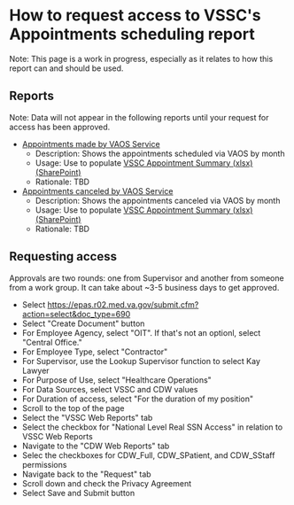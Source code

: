 # How to request access to VSSC's Appointments scheduling report

Note: This page is a work in progress, especially as it relates to how this report can and should be used. 

## Reports

Note: Data will not appear in the following reports until your request for access has been approved. 

- [Appointments made by VAOS Service](https://app.powerbigov.us/groups/me/apps/057a6693-7190-4fd4-9491-f8a038913689/reports/efa6f7fb-5933-4009-aad9-a060d5da4be3/88fc5f3fdac93d3247f9?ctid=e95f1b23-abaf-45ee-821d-b7ab251ab3bf)
   - Description: Shows the appointments scheduled via VAOS by month
   - Usage: Use to populate [VSSC Appointment Summary (xlsx) (SharePoint)](https://dvagov.sharepoint.com/:x:/r/sites/HealthApartment/_layouts/15/Doc.aspx?sourcedoc=%7B5C57EE7C-5C7C-48A9-B6E0-9AE1583B8174%7D&file=VSSC%20Appointment%20Summary.xlsx&wdLOR=c9769A095-39F2-4CB3-B154-D342D8A87172&nav=MTVfezQ4OURFRTcxLTAzQkEtNEU1NC04N0ExLUJEODgxQjYzQTAwRH0&action=default&mobileredirect=true)
   - Rationale: TBD
- [Appointments canceled by VAOS Service](https://app.powerbigov.us/groups/me/apps/057a6693-7190-4fd4-9491-f8a038913689/reports/efa6f7fb-5933-4009-aad9-a060d5da4be3/d57984fd4e25c698daa0?ctid=e95f1b23-abaf-45ee-821d-b7ab251ab3bf)
   - Description: Shows the appointments canceled via VAOS by month
   - Usage: Use to populate [VSSC Appointment Summary (xlsx) (SharePoint)](https://dvagov.sharepoint.com/:x:/r/sites/HealthApartment/_layouts/15/Doc.aspx?sourcedoc=%7B5C57EE7C-5C7C-48A9-B6E0-9AE1583B8174%7D&file=VSSC%20Appointment%20Summary.xlsx&wdLOR=c0E889829-2260-4A36-A7E2-86388D4286EA&nav=MTVfezhGMEVBNzg1LTg2OEItNDMyMC05NEFFLTI3OUI5NjlCMDAwOX0&action=default&mobileredirect=true)
   - Rationale: TBD 

## Requesting access

Approvals are two rounds: one from Supervisor and another from someone from a work group. It can take about ~3-5 business days to get approved. 

- Select https://epas.r02.med.va.gov/submit.cfm?action=select&doc_type=690
- Select "Create Document" button
- For Employee Agency, select "OIT". If that's not an optionl, select "Central Office." 
- For Employee Type, select "Contractor"
- For Supervisor, use the Lookup Supervisor function to select Kay Lawyer
- For Purpose of Use, select "Healthcare Operations"
- For Data Sources, select VSSC and CDW values
- For Duration of access, select "For the duration of my position"
- Scroll to the top of the page
- Select the "VSSC Web Reports" tab
- Select the checkbox for "National Level Real SSN Access" in relation to VSSC Web Reports
- Navigate to the "CDW Web Reports" tab
- Selec the checkboxes for CDW_Full, CDW_SPatient, and CDW_SStaff permissions
- Navigate back to the "Request" tab
- Scroll down and check the Privacy Agreement
- Select Save and Submit button

